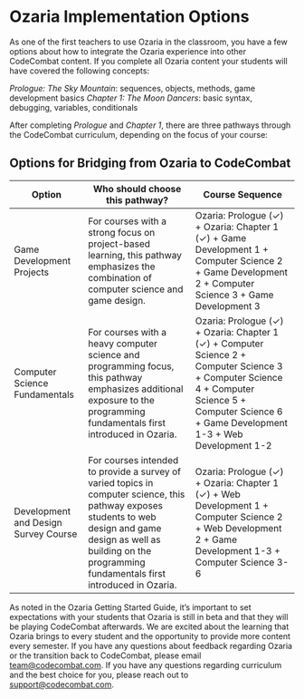 # Ozaria Implementation Options

As one of the first teachers to use Ozaria in the classroom, you have a few options about how to integrate the Ozaria experience into other CodeCombat content. If you complete all Ozaria content your students will have covered the following concepts:
 
*Prologue: The Sky Mountain*: sequences, objects, methods, game development basics
*Chapter 1: The Moon Dancers*: basic syntax, debugging, variables, conditionals
 
After completing *Prologue* and *Chapter 1*, there are three pathways through the CodeCombat curriculum, depending on the focus of your course:
 
## Options for Bridging from Ozaria to CodeCombat

| Option | Who should choose this pathway? | Course Sequence |
|--------|---------------------------------|-----------------|
|Game Development Projects| For courses with a strong focus on project-based learning, this pathway emphasizes the combination of computer science and game design. | Ozaria: Prologue (✓) +  Ozaria: Chapter 1 (✓)  + Game Development 1 + Computer Science 2 + Game Development 2 + Computer Science 3 + Game Development 3 |
|Computer Science Fundamentals| For courses with a heavy computer science and programming focus, this pathway emphasizes additional exposure to the programming fundamentals first introduced in Ozaria. | Ozaria: Prologue (✓) + Ozaria: Chapter 1 (✓) + Computer Science 2 + Computer Science 3 + Computer Science 4 + Computer Science 5 + Computer Science 6 + Game Development 1-3 + Web Development 1-2 |
|Development and Design Survey Course| For courses intended to provide a survey of varied topics in computer science, this pathway exposes students to web design and game design as well as building on the programming fundamentals first introduced in Ozaria. | Ozaria: Prologue (✓) + Ozaria: Chapter 1 (✓) + Web Development 1 + Computer Science 2 + Web Development 2 + Game Development 1-3 + Computer Science 3-6|
 
 
As noted in the Ozaria Getting Started Guide, it’s important to set expectations with your students that Ozaria is still in beta and that they will be playing CodeCombat afterwards. We are excited about the learning that Ozaria brings to every student and the opportunity to provide more content every semester. If you have any questions about feedback regarding Ozaria or the transition back to CodeCombat, please email team@codecombat.com. If you have any questions regarding curriculum and the best choice for you, please reach out to support@codecombat.com.

